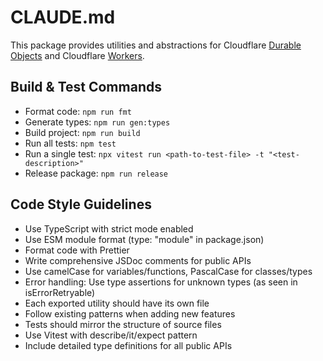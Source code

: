 # CLAUDE.md

This package provides utilities and abstractions for Cloudflare [Durable Objects](https://developers.cloudflare.com/durable-objects/) and Cloudflare [Workers](https://developers.cloudflare.com/workers/).

## Build & Test Commands
- Format code: `npm run fmt`
- Generate types: `npm run gen:types`
- Build project: `npm run build`
- Run all tests: `npm test`
- Run a single test: `npx vitest run <path-to-test-file> -t "<test-description>"`
- Release package: `npm run release`

## Code Style Guidelines
- Use TypeScript with strict mode enabled
- Use ESM module format (type: "module" in package.json)
- Format code with Prettier
- Write comprehensive JSDoc comments for public APIs
- Use camelCase for variables/functions, PascalCase for classes/types
- Error handling: Use type assertions for unknown types (as seen in isErrorRetryable)
- Each exported utility should have its own file
- Follow existing patterns when adding new features
- Tests should mirror the structure of source files
- Use Vitest with describe/it/expect pattern
- Include detailed type definitions for all public APIs
